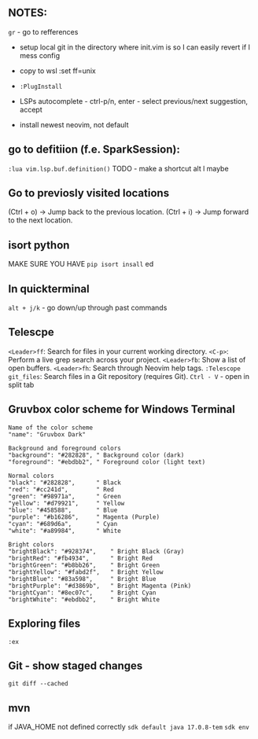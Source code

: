 ## NOTES:

`gr` - go to refferences

- setup local git in the directory where init.vim is so I can easily revert if I mess config
- copy to wsl :set ff=unix

- `:PlugInstall`
- LSPs autocomplete - ctrl-p/n, enter - select previous/next suggestion, accept
- install newest neovim, not default

## go to defitiion (f.e. SparkSession):
`:lua vim.lsp.buf.definition()` TODO - make a shortcut alt l maybe

## Go to previosly visited locations
<C-o> (Ctrl + o) → Jump back to the previous location.
<C-i> (Ctrl + i) → Jump forward to the next location.

## isort python
MAKE SURE YOU HAVE `pip isort insall` ed


## In quickterminal
`alt + j/k` - go down/up through past commands


## Telescpe
`<Leader>ff`: Search for files in your current working directory.
`<C-p>`: Perform a live grep search across your project.
`<Leader>fb`: Show a list of open buffers.
`<Leader>fh`: Search through Neovim help tags.
`:Telescope git_files`: Search files in a Git repository (requires Git).
`Ctrl - V` - open in split tab


## Gruvbox color scheme for Windows Terminal
```
Name of the color scheme
"name": "Gruvbox Dark"

Background and foreground colors
"background": "#282828", " Background color (dark)
"foreground": "#ebdbb2", " Foreground color (light text)

Normal colors
"black": "#282828",      " Black
"red": "#cc241d",        " Red
"green": "#98971a",      " Green
"yellow": "#d79921",     " Yellow
"blue": "#458588",       " Blue
"purple": "#b16286",     " Magenta (Purple)
"cyan": "#689d6a",       " Cyan
"white": "#a89984",      " White

Bright colors
"brightBlack": "#928374",    " Bright Black (Gray)
"brightRed": "#fb4934",      " Bright Red
"brightGreen": "#b8bb26",    " Bright Green
"brightYellow": "#fabd2f",   " Bright Yellow
"brightBlue": "#83a598",     " Bright Blue
"brightPurple": "#d3869b",   " Bright Magenta (Pink)
"brightCyan": "#8ec07c",     " Bright Cyan
"brightWhite": "#ebdbb2",    " Bright White
```


## Exploring files
`:ex`


## Git - show staged changes
`git diff --cached`

## mvn
if JAVA_HOME not defined correctly
`sdk default java 17.0.8-tem`
`sdk env`


